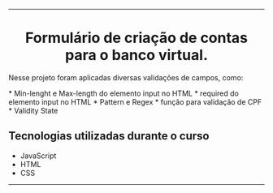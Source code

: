 <hr>

<h1 align="center">Formulário de criação de contas para o banco virtual.</h1>
<p>Nesse projeto foram aplicadas diversas validações de campos, como:</p>
* Min-lenght e Max-length do elemento input no HTML
* required do elemento input no HTML
* Pattern e Regex
* função para validação de CPF
* Validity State


## Tecnologias utilizadas durante o curso
* JavaScript
* HTML
* CSS

<hr>